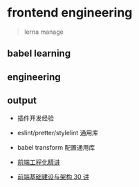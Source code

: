 # frontend engineering

> lerna manage

## babel learning

## engineering

## output

- 插件开发经验
- eslint/pretter/stylelint 通用库
- babel transform 配置通用库


- [前端工程化精讲](https://kaiwu.lagou.com/course/courseInfo.htm?courseId=416#/content)
- [前端基础建设与架构 30 讲](https://kaiwu.lagou.com/course/courseInfo.htm?courseId=584#/content)